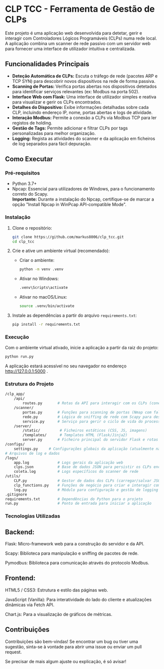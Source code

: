# CLP TCC - Ferramenta de Gestão de CLPs

Este projeto é uma aplicação web desenvolvida para detetar, gerir e interagir com Controladores Lógicos Programáveis (CLPs) numa rede local. A aplicação combina um scanner de rede passivo com um servidor web para fornecer uma interface de utilizador intuitiva e centralizada.

## Funcionalidades Principais

- **Deteção Automática de CLPs:** Escuta o tráfego de rede (pacotes ARP e TCP SYN) para descobrir novos dispositivos na rede de forma passiva.
- **Scanning de Portas:** Verifica portas abertas nos dispositivos detetados para identificar serviços relevantes (ex: Modbus na porta 502).
- **Interface Web com Flask:** Uma interface de utilizador simples e reativa para visualizar e gerir os CLPs encontrados.
- **Detalhes do Dispositivo:** Exibe informações detalhadas sobre cada CLP, incluindo endereço IP, nome, portas abertas e logs de atividade.
- **Interação Modbus:** Permite a conexão a CLPs via Modbus TCP para ler registos de holding.
- **Gestão de Tags:** Permite adicionar e filtrar CLPs por tags personalizadas para melhor organização.
- **Logging:** Regista as atividades do scanner e da aplicação em ficheiros de log separados para fácil depuração.

## Como Executar

### Pré-requisitos

- Python 3.7+
- Npcap: Essencial para utilizadores de Windows, para o funcionamento correto do Scapy.  
  **Importante:** Durante a instalação do Npcap, certifique-se de marcar a opção "Install Npcap in WinPcap API-compatible Mode".

### Instalação

1. Clone o repositório:
    ```bash
    git clone https://github.com/markus8006/clp_tcc.git
    cd clp_tcc
    ```

2. Crie e ative um ambiente virtual (recomendado):
    - Criar o ambiente:
      ```bash
      python -m venv .venv
      ```

    - Ativar no Windows:
      ```bash
      .venv\Scripts\activate
      ```

    - Ativar no macOS/Linux:
      ```bash
      source .venv/bin/activate
      ```

3. Instale as dependências a partir do arquivo `requirements.txt`:
    ```bash
    pip install -r requirements.txt
    ```

### Execução

Com o ambiente virtual ativado, inicie a aplicação a partir da raiz do projeto:
```bash
python run.py
```


A aplicação estará acessível no seu navegador no endereço http://127.0.0.1:5000
.

### Estrutura do Projeto

```bash
/clp_app/
    /api/
        routes.py       # Rotas da API para interagir com os CLPs (conectar, ler registos, etc.)
    /scanner/
        portas.py       # Funções para scanning de portas (Nmap com fallback para Scapy)
        rede.py         # Lógica de sniffing de rede com Scapy para descoberta de IPs
        service.py      # Serviço para gerir o ciclo de vida do processo de scanning
    /server/
        /static/         # Ficheiros estáticos (CSS, JS, imagens)
        /templates/      # Templates HTML (Flask/Jinja2)
        server.py       # Ficheiro principal do servidor Flask e rotas das páginas
/configs/
    settings.py     # Configurações globais da aplicação (atualmente não utilizado)
# Arquivos de log e dados
/logs/
    app.log             # Logs gerais da aplicação web
    clps.json           # Base de dados JSON para persistir os CLPs encontrados
    coleta.log          # Logs específicos do scanner de rede
/utils/
    CLP.py              # Gestor de dados dos CLPs (carregar/salvar JSON)
    clp_functions.py    # Funções de negócio para criar e interagir com CLPs (conectar, desconectar)
    log.py              # Módulo para configuração e gestão de logging
.gitignore
requirements.txt        # Dependências do Python para o projeto
run.py                  # Ponto de entrada para iniciar a aplicação

```

### Tecnologias Utilizadas
## Backend:

Flask: Micro-framework web para a construção do servidor e da API.

Scapy: Biblioteca para manipulação e sniffing de pacotes de rede.

Pymodbus: Biblioteca para comunicação através do protocolo Modbus.

## Frontend:

HTML5 / CSS3: Estrutura e estilo das páginas web.

JavaScript (Vanilla): Para interatividade do lado do cliente e atualizações dinâmicas via Fetch API.

Chart.js: Para a visualização de gráficos de métricas.

## Contribuições

Contribuições são bem-vindas! Se encontrar um bug ou tiver uma sugestão, sinta-se à vontade para abrir uma issue ou enviar um pull request.


Se precisar de mais algum ajuste ou explicação, é só avisar!
